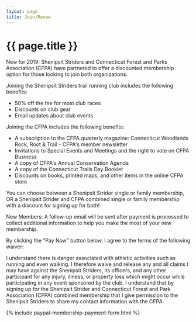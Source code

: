 ```yaml
---
layout: page
title: Join/Renew
---
```


# {{ page.title }}

New for 2019: Shenipsit Striders and Connecticut Forest and Parks Association (CFPA) have partnered to offer a discounted membership option for those looking to join both organizations.

Joining the Shenipsit Striders trail running club includes the following benefits:
* 50% off the fee for most club races
* Discounts on club gear
* Email updates about club events

Joining the CFPA includes the following benefits:
* A subscription to the CFPA quarterly magazine: Connecticut Woodlands Rock, Root & Trail - CFPA's member newsletter
* Invitations to Special Events and Meetings and the right to vote on CFPA Business
* A copy of CFPA's Annual Conservation Agenda
* A copy of the Connecticut Trails Day Booklet
* Discounts on books, printed maps, and other items in the online CFPA store

You can choose between a Shenipsit Strider single or family membership, OR a Shenipsit Strider and CFPA combined single or family membership with a discount for signing up for both!

New Members: A follow-up email will be sent after payment is processed to collect additional information to help you make the most of your new membership.

By clicking the “Pay Now” button below, I agree to the terms of the following waiver:

<p class="alert alert-warning">I understand there is danger associated with athletic activities such as running
 and even walking. I therefore waive and release any and all claims I may have 
against the Shenipsit Striders, its officers, and any other participant for any 
injury, illness, or property loss which might occur while participating in any 
event sponsored by the club. I understand that by signing up for the Shenipsit 
Strider and Connecticut Forest and Park Association (CFPA) combined membership 
that I give permission to the Shenipsit Striders to share my contact information
 with the CFPA.</p>

{% include paypal-membership-payment-form.html %}
